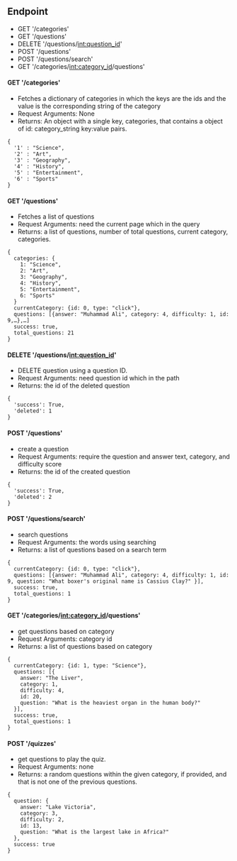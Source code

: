 ## Endpoint
- GET '/categories'
- GET '/questions'
- DELETE '/questions/<int:question_id>'
- POST '/questions'
- POST '/questions/search'
- GET '/categories/<int:category_id>/questions'

#### GET '/categories'
- Fetches a dictionary of categories in which the keys are the ids and the value is the corresponding string of the category
- Request Arguments: None
- Returns: An object with a single key, categories, that contains a object of id: category_string key:value pairs. 
```
{
  '1' : "Science",
  '2' : "Art",
  '3' : "Geography",
  '4' : "History",
  '5' : "Entertainment",
  '6' : "Sports"
}
```

#### GET '/questions'
- Fetches a list of questions
- Request Arguments: need the current page which in the query
- Returns: a list of questions, number of total questions, current category, categories. 

```
{
  categories: {
    1: "Science", 
    2: "Art", 
    3: "Geography", 
    4: "History", 
    5: "Entertainment", 
    6: "Sports"
  }
  currentCategory: {id: 0, type: "click"},
  questions: [{answer: "Muhammad Ali", category: 4, difficulty: 1, id: 9,…},…]
  success: true,
  total_questions: 21
}
```

#### DELETE '/questions/<int:question_id>'
- DELETE question using a question ID. 
- Request Arguments: need question id which in the path
- Returns: the id of the deleted question

```
{
  'success': True,
  'deleted': 1
}
```

#### POST '/questions'
- create a question
- Request Arguments: require the question and answer text, 
  category, and difficulty score
- Returns: the id of the created question

```
{
  'success': True,
  'deleted': 2
}
```

#### POST '/questions/search'
- search questions
- Request Arguments: the words using searching 
- Returns: a list of questions based on a search term

```
{
  currentCategory: {id: 0, type: "click"},
  questions: [{answer: "Muhammad Ali", category: 4, difficulty: 1, id: 9, question: "What boxer's original name is Cassius Clay?" }],
  success: true,
  total_questions: 1
}
```

#### GET '/categories/<int:category_id>/questions'
- get questions based on category
- Request Arguments: category id
- Returns: a list of questions based on category

```
{
  currentCategory: {id: 1, type: "Science"},
  questions: [{
    answer: "The Liver",
    category: 1,
    difficulty: 4,
    id: 20,
    question: "What is the heaviest organ in the human body?"
  }],
  success: true,
  total_questions: 1
}
```

#### POST '/quizzes'
- get questions to play the quiz.
- Request Arguments: none
- Returns: a random questions within the given category, 
  if provided, and that is not one of the previous questions.
```
{
  question: {
    answer: "Lake Victoria",
    category: 3,
    difficulty: 2,
    id: 13,
    question: "What is the largest lake in Africa?"
  },
  success: true
}
```